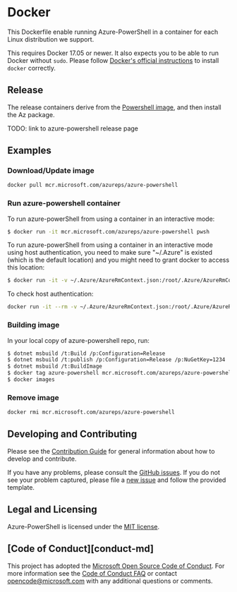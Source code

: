# Docker

This Dockerfile enable running Azure-PowerShell in a container for each Linux distribution we support.

This requires Docker 17.05 or newer.
It also expects you to be able to run Docker without `sudo`.
Please follow [Docker's official instructions][install] to install `docker` correctly.

[install]: https://docs.docker.com/engine/installation/

## Release

The release containers derive from the [Powershell image][powershell image], and then install the Az package.

[powershell image]: https://hub.docker.com/_/microsoft-powershell

TODO: link to azure-powershell release page

## Examples

### Download/Update image

```sh
docker pull mcr.microsoft.com/azureps/azure-powershell
```

### Run azure-powershell container 

To run azure-powerShell from using a container in an interactive mode:

```sh
$ docker run -it mcr.microsoft.com/azureps/azure-powershell pwsh 
```
To run azure-powerShell from using a container in an interactive mode using host authentication, 
you need to make sure "~/.Azure" is existed (which is the default location) and you might need to grant docker to access this location:

```sh
$ docker run -it -v ~/.Azure/AzureRmContext.json:/root/.Azure/AzureRmContext.json -v ~/.Azure/TokenCache.dat:/root/.Azure/TokenCache.dat mcr.microsoft.com/azureps/azure-powershell pwsh 
```
To check host authentication:

```sh
docker run -it --rm -v ~/.Azure/AzureRmContext.json:/root/.Azure/AzureRmContext.json -v ~/.Azure/TokenCache.dat:/root/.Azure/TokenCache.dat mcr.microsoft.com/azureps/azure-powershell pwsh -c Get-AzContext
```

### Building image

In your local copy of azure-powershell repo, run:

```sh
$ dotnet msbuild /t:Build /p:Configuration=Release
$ dotnet msbuild /t:publish /p:Configuration=Release /p:NuGetKey=1234
$ dotnet msbuild /t:BuildImage
$ docker tag azure-powershell mcr.microsoft.com/azureps/azure-powershell
$ docker images
```

### Remove image

```sh
docker rmi mcr.microsoft.com/azureps/azure-powershell
```

## Developing and Contributing

Please see the [Contribution Guide][] for general information about how to develop and contribute.

If you have any problems, please consult the [GitHub issues][].
If you do not see your problem captured, please file a [new issue][] and follow the provided template.

[Contribution Guide]: https://github.com/Azure/azure-powershell/blob/master/CONTRIBUTING.md
[GitHub issues]: https://github.com/Azure/azure-powershell/issues
[new issue]:https://github.com/Azure/azure-powershell/issues/new
## Legal and Licensing

Azure-PowerShell is licensed under the [MIT license][].

[MIT license]: https://github.com/Azure/azure-powershell/blob/master/LICENSE.txt

## [Code of Conduct][conduct-md]

This project has adopted the [Microsoft Open Source Code of Conduct][conduct-code].
For more information see the [Code of Conduct FAQ][conduct-FAQ] or contact [opencode@microsoft.com][conduct-email] with any additional questions or comments.

[conduct-code]: http://opensource.microsoft.com/codeofconduct/
[conduct-FAQ]: http://opensource.microsoft.com/codeofconduct/faq/
[conduct-email]: mailto:opencode@microsoft.com
